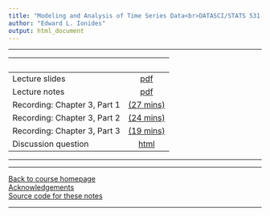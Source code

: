```yaml
---
title: "Modeling and Analysis of Time Series Data<br>DATASCI/STATS 531, Winter 2024<br>Chapter 3: Stationarity, white noise, and some basic time series models"
author: "Edward L. Ionides"
output: html_document
---
```


----------------------

| &nbsp;          | &nbsp;                                          |
|:----------------|:-----------------------------------------------:|
| Lecture slides  | [pdf](slides.pdf) |
| Lecture notes   | [pdf](notes.pdf) |
| Recording: Chapter 3, Part 1  | [(27 mins)](https://youtu.be/tLCAJ74cvnA) |
| Recording: Chapter 3, Part 2  | [(24 mins)](https://youtu.be/HSWLJnLbCC0) |
| Recording: Chapter 3, Part 3  | [(19 mins)](https://youtu.be/rU8MnB6zAvM) |
| Discussion question | [html](discussion.html) 
----------------------


----------------------

[Back to course homepage](../index.html)  
[Acknowledgements](../acknowledge.html)  
[Source code for these notes](http://github.com/ionides/531w24/tree/master/03/)


----------------------
